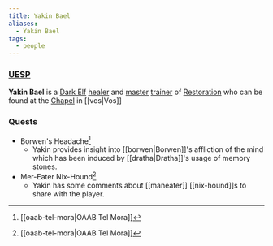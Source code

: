 ```yaml
---
title: Yakin Bael
aliases:
  - Yakin Bael
tags:
  - people
---
```

### [UESP](https://en.uesp.net/wiki/Morrowind:Yakin_Bael)
**Yakin Bael** is a [Dark Elf](https://en.uesp.net/wiki/Morrowind:Dark_Elf "Morrowind:Dark Elf") [healer](https://en.uesp.net/wiki/Morrowind:Healer_(class) "Morrowind:Healer (class)") and [master](https://en.uesp.net/wiki/Morrowind:Master_Trainers "Morrowind:Master Trainers") [trainer](https://en.uesp.net/wiki/Morrowind:Trainers "Morrowind:Trainers") of [Restoration](https://en.uesp.net/wiki/Morrowind:Restoration "Morrowind:Restoration") who can be found at the [Chapel](https://en.uesp.net/wiki/Morrowind:Vos_Chapel "Morrowind:Vos Chapel") in [[vos|Vos]]
### Quests
* Borwen's Headache[^1]
	* Yakin provides insight into [[borwen|Borwen]]'s affliction of the mind which has been induced by [[dratha|Dratha]]'s usage of memory stones.
* Mer-Eater Nix-Hound[^1]
	* Yakin has some comments about [[maneater]] [[nix-hound]]s to share with the player.

[^1]: [[oaab-tel-mora|OAAB Tel Mora]]